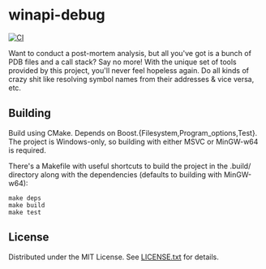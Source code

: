 winapi-debug
============

[![CI](https://github.com/egor-tensin/winapi-debug/actions/workflows/ci.yml/badge.svg)](https://github.com/egor-tensin/winapi-debug/actions/workflows/ci.yml)

Want to conduct a post-mortem analysis, but all you've got is a bunch of PDB
files and a call stack?
Say no more!
With the unique set of tools provided by this project, you'll never feel
hopeless again.
Do all kinds of crazy shit like resolving symbol names from their addresses &
vice versa, etc.

Building
--------

Build using CMake.
Depends on Boost.{Filesystem,Program_options,Test}.
The project is Windows-only, so building with either MSVC or MinGW-w64 is
required.

There's a Makefile with useful shortcuts to build the project in the .build/
directory along with the dependencies (defaults to building with MinGW-w64):

    make deps
    make build
    make test

License
-------

Distributed under the MIT License.
See [LICENSE.txt] for details.

[LICENSE.txt]: LICENSE.txt
